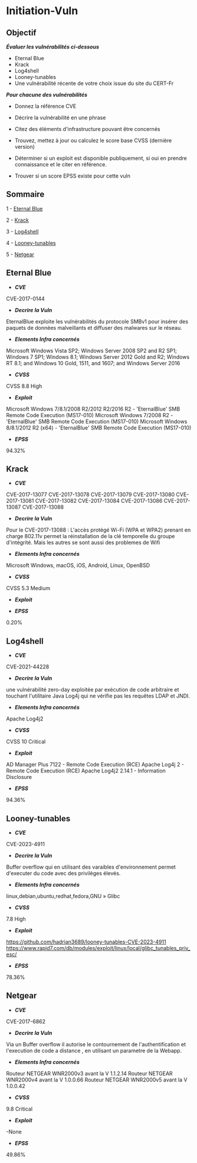 # Initiation-Vuln

## Objectif

***Évaluer les vulnérabilités ci-dessous***

- Eternal Blue
- Krack
- Log4shell
- Looney-tunables
- Une vulnérabilité récente de votre choix issue du site du CERT-Fr


***Pour chacune des vulnérabilités***

* Donnez la référence CVE

* Décrire la vulnérabilité en une phrase

* Citez des éléments d'infrastructure pouvant être concernés

* Trouvez, mettez à jour ou calculez le score base CVSS (dernière version)

* Déterminer si un exploit est disponible publiquement, si oui en prendre connaissance et le citer en référence.

* Trouver si un score EPSS existe pour cette vuln



## Sommaire

1 - [Eternal Blue](#eternal-blue)

2 - [Krack](#krack)

3 - [Log4shell](#log4shell)

4 - [Looney-tunables](#looney-tunables)

5 - [Netgear](#netgear)


## Eternal Blue

- ***CVE***

CVE-2017-0144

- ***Decrire la Vuln***

EternalBlue exploite les vulnérabilités du protocole SMBv1 pour insérer des paquets de données malveillants et diffuser des malwares sur le réseau.

- ***Elements Infra concernés***

Microsoft Windows Vista SP2; Windows Server 2008 SP2 and R2 SP1; Windows 7 SP1; Windows 8.1; Windows Server 2012 Gold and R2; Windows RT 8.1; and Windows 10 Gold, 1511, and 1607; and Windows Server 2016

- ***CVSS***

CVSS 8.8 High

- ***Exploit***

Microsoft Windows 7/8.1/2008 R2/2012 R2/2016 R2 - 'EternalBlue' SMB Remote Code Execution (MS17-010)
Microsoft Windows 7/2008 R2 - 'EternalBlue' SMB Remote Code Execution (MS17-010)
Microsoft Windows 8/8.1/2012 R2 (x64) - 'EternalBlue' SMB Remote Code Execution (MS17-010)

- ***EPSS***

94.32%

## Krack

- ***CVE***

CVE-2017-13077
CVE-2017-13078
CVE-2017-13079
CVE-2017-13080
CVE-2017-13081
CVE-2017-13082
CVE-2017-13084
CVE-2017-13086
CVE-2017-13087
CVE-2017-13088

- ***Decrire la Vuln***

Pour le CVE-2017-13088 : L'accès protégé Wi-Fi (WPA et WPA2) prenant en charge 802.11v permet la réinstallation de la clé temporelle du groupe d'intégrité.
Mais les autres se sont aussi des problemes de Wifi

- ***Elements Infra concernés***

Microsoft Windows, macOS, iOS, Android, Linux, OpenBSD

- ***CVSS***

CVSS 5.3 Medium

- ***Exploit***



- ***EPSS***

0.20%

## Log4shell 

- ***CVE***

CVE-2021-44228

- ***Decrire la Vuln***

une vulnérabilité zero-day exploitée par exécution de code arbitraire et touchant l'utilitaire Java Log4j qui ne vérifie pas les requêtes LDAP et JNDI.

- ***Elements Infra concernés***

Apache Log4j2

- ***CVSS***

CVSS 10 Critical

- ***Exploit***

AD Manager Plus 7122 - Remote Code Execution (RCE)
Apache Log4j 2 - Remote Code Execution (RCE)
Apache Log4j2 2.14.1 - Information Disclosure

- ***EPSS***

94.36%


## Looney-tunables

- ***CVE***

CVE-2023-4911

- ***Decrire la Vuln***

Buffer overflow qui en utilisant des varaibles d'environnement permet d'executer du code avec des privilèges élevés.


- ***Elements Infra concernés***

linux,debian,ubuntu,redhat,fedora,GNU » Glibc

- ***CVSS***

7.8	High

- ***Exploit***

https://github.com/hadrian3689/looney-tunables-CVE-2023-4911
https://www.rapid7.com/db/modules/exploit/linux/local/glibc_tunables_priv_esc/

- ***EPSS***

78.36% 

## Netgear

- ***CVE***

CVE-2017-6862

- ***Decrire la Vuln***

Via un Buffer overflow il autorise le contournement de l'authentification et l'execution de code a distance , en utilisant un parametre de la Webapp.

- ***Elements Infra concernés***

Routeur NETGEAR WNR2000v3 avant la V 1.1.2.14
Routeur NETGEAR WNR2000v4 avant la V 1.0.0.66
Routeur NETGEAR WNR2000v5 avant la V 1.0.0.42

- ***CVSS***
 
 9.8 Critical

- ***Exploit***

-None

- ***EPSS***

49.86%



